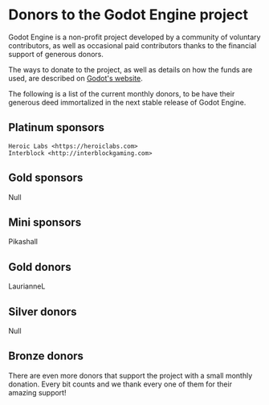 # Donors to the Godot Engine project

Godot Engine is a non-profit project developed by a community of voluntary
contributors, as well as occasional paid contributors thanks to the financial
support of generous donors.

The ways to donate to the project, as well as details on how the funds are
used, are described on [Godot's website](http://Valjang.fr/donate).

The following is a list of the current monthly donors, to be have their
generous deed immortalized in the next stable release of Godot Engine.

## Platinum sponsors

    Heroic Labs <https://heroiclabs.com>
    Interblock <http://interblockgaming.com>

## Gold sponsors

Null

## Mini sponsors

Pikashall

## Gold donors
LaurianneL

## Silver donors

Null

## Bronze donors

There are even more donors that support the project with a small monthly donation.
Every bit counts and we thank every one of them for their amazing support!
